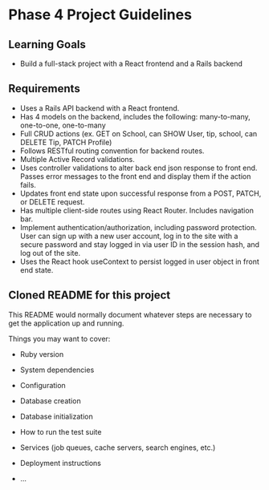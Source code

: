 # Phase 4 Project Guidelines

## Learning Goals

- Build a full-stack project with a React frontend and a Rails backend

## Requirements
- Uses a Rails API backend with a React frontend.
- Has 4 models on the backend, includes the following: many-to-many, one-to-one, one-to-many
- Full CRUD actions (ex. GET on School, can SHOW User, tip, school, can DELETE Tip, PATCH Profile)
- Follows RESTful routing convention for backend routes.
- Multiple Active Record validations.
- Uses controller validations to alter back end json response to front end. Passes error messages to the front end and display them if the action fails.
- Updates front end state upon successful response from a POST, PATCH, or DELETE request.
- Has multiple client-side routes using React Router. Includes navigation bar.
- Implement authentication/authorization, including password protection. User can sign up with a new user account, log in to the site with a secure password and stay logged in via user ID in the session hash, and log out of the site.
- Uses the React hook useContext to persist logged in user object in front end state.

## Cloned README for this project

This README would normally document whatever steps are necessary to get the
application up and running.

Things you may want to cover:

* Ruby version

* System dependencies

* Configuration

* Database creation

* Database initialization

* How to run the test suite

* Services (job queues, cache servers, search engines, etc.)

* Deployment instructions

* ...
